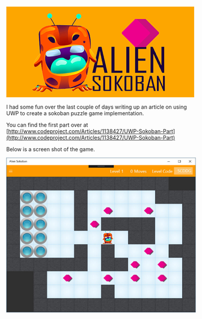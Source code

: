 ![Alien Sokoban Logo](/assets/images/AlienSokobanLogo.png)

I had some fun over the last couple of days writing up an article on using UWP to create a sokoban puzzle game implementation.

You can find the first part over at [http://www.codeproject.com/Articles/1138427/UWP-Sokoban-Part](http://www.codeproject.com/Articles/1138427/UWP-Sokoban-Part)	

Below is a screen shot of the game.

![Alien Sokoban Game](/assets/images/AlienSokobanIos.jpg)